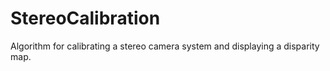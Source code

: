# StereoCalibration
Algorithm for calibrating a stereo camera system and displaying a disparity map.
